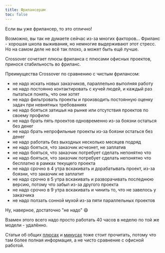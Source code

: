 ```yaml
---
title: Фрилансерам
toc: false
---
```


Если вы уже фрилансер, то это отлично!

Возможно, вы так не думаете сейчас из-за многих факторов...
Фриланс - хорошая школа выживания, но немногие выдерживают этот стресс.
Но на самом деле не всё так плохо, а может быть ещё лучше.

Crossover сочетает плюсы фриланса с плюсами офисных проектов, принося стабильность во фриланс.

Преимущества Crossover по сравнению с чистым фрилансом:
* не надо искать новых заказчиков, параллельно выполняя работу
* не надо постоянно контактировать с кучей людей, и каждый раз пытаться понять, что они хотят
* не надо фильтровать проекты и производить постоянную оценку задач при невнятных требованиях
* не надо бояться затишья на рынке или отсутствия проектов по своему профилю
* не надо брать пять проектов одновременно из-за боязни остаться без денег
* не надо брать непрофильные проекты из-за боязни остаться без денег
* не надо работать без выходных несколько месяцев подряд
* не надо бояться, что заказчик исчезнет, не заплатив
* не надо бояться, что заказчик потребует сделать непонятно что
* не надо бояться, что заказчик потребует сделать непонятно что бесплатно в рамках текущего проекта
* не надо срочно в 4 утра вскакивать и дорабатывать проект, из-за боязни, что заказчик не заплатит
* не надо срочно в 5 утра вскакивать и разворачивать последнюю версию, потому что забыл из-за другого проекта
* не надо срочно в 9 утра вскакивать и чинить то, что не завелось у заказчика
* не надо ползать сонной мухой из-за пяти параллельных проектов

Ну, наверное, достаточно "не надо" :smile: 

Взамен этого всего надо просто работать 40 часов в неделю по той же модели - удалённо.

Статьи об общих [плюсах](../benefits) и [минусах](../tradeoffs) тоже стоит прочитать, потому что там более полная информация, а не чисто сравнение с офисной работой.








